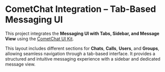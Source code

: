 # CometChat Integration – Tab-Based Messaging UI

This project integrates the **Messaging UI with Tabs, Sidebar, and Message View** using the [CometChat UI Kit](https://www.cometchat.com/docs/ui-kit/flutter/flutter-tab-based-chat).

This layout includes different sections for **Chats**, **Calls**, **Users**, and **Groups**, allowing seamless navigation through a tab-based interface.
It provides a structured and intuitive messaging experience with a sidebar and dedicated message view.

